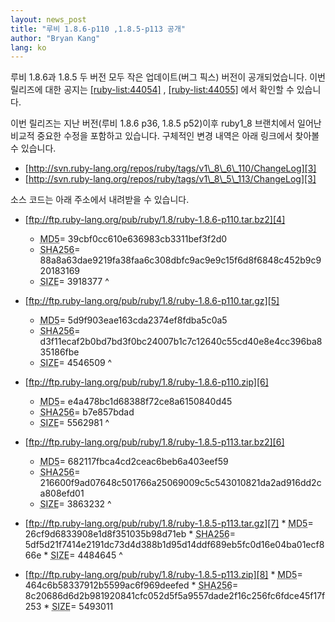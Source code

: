 ```yaml
---
layout: news_post
title: "루비 1.8.6-p110 ,1.8.5-p113 공개"
author: "Bryan Kang"
lang: ko
---
```


루비 1.8.6과 1.8.5 두 버전 모두 작은 업데이트(버그 픽스) 버전이 공개되었습니다. 이번 릴리즈에 대한 공지는
[\[ruby-list:44054\]][1] , [\[ruby-list:44055\]][2] 에서 확인할 수 있습니다.

이번 릴리즈는 지난 버전(루비 1.8.6 p36, 1.8.5 p52)이후 ruby1\_8 브랜치에서 일어난 비교적 중요한 수정을
포함하고 있습니다. 구체적인 변경 내역은 아래 링크에서 찾아볼 수 있습니다.

* [http://svn.ruby-lang.org/repos/ruby/tags/v1\_8\_6\_110/ChangeLog][3]
* [http://svn.ruby-lang.org/repos/ruby/tags/v1\_8\_5\_113/ChangeLog][3]

소스 코드는 아래 주소에서 내려받을 수 있습니다.

* [ftp://ftp.ruby-lang.org/pub/ruby/1.8/ruby-1.8.6-p110.tar.bz2][4]
  * <acronym title="ruby-1.8.6-p110.tar.bz2">MD5</acronym>=
    39cbf0cc610e636983cb3311bef3f2d0
  * <acronym title="ruby-1.8.6-p110.tar.bz2">SHA256</acronym>=
    88a8a63dae9219fa38faa6c308dbfc9ac9e9c15f6d8f6848c452b9c920183169
  * <acronym title="ruby-1.8.6-p110.tar.bz2">SIZE</acronym>= 3918377
^

* [ftp://ftp.ruby-lang.org/pub/ruby/1.8/ruby-1.8.6-p110.tar.gz][5]
  * <acronym title="ruby-1.8.6-p110.tar.gz">MD5</acronym>=
    5d9f903eae163cda2374ef8fdba5c0a5
  * <acronym title="ruby-1.8.6-p110.tar.gz">SHA256</acronym>=
    d3f11ecaf2b0bd7bd3f0bc24007b1c7c12640c55cd40e8e4cc396ba835186fbe
  * <acronym title="ruby-1.8.6-p110.tar.gz">SIZE</acronym>= 4546509
^

* [ftp://ftp.ruby-lang.org/pub/ruby/1.8/ruby-1.8.6-p110.zip][6]
  * <acronym title="ruby-1.8.6-p110.zip">MD5</acronym>=
    e4a478bc1d68388f72ce8a6150840d45
  * <acronym title="ruby-1.8.6-p110.zip">SHA256</acronym>= b7e857bdad
  * <acronym title="ruby-1.8.6-p110.zip">SIZE</acronym>= 5562981
^

* [ftp://ftp.ruby-lang.org/pub/ruby/1.8/ruby-1.8.5-p113.tar.bz2][6]
  * <acronym title="ruby-1.8.5-p113.tar.bz2">MD5</acronym>=
    682117fbca4cd2ceac6beb6a403eef59
  * <acronym title="ruby-1.8.5-p113.tar.bz2">SHA256</acronym>=
    216600f9ad07648c501766a25069009c5c543010821da2ad916dd2ca808efd01
  * <acronym title="ruby-1.8.5-p113.tar.bz2">SIZE</acronym>= 3863232
^

* [ftp://ftp.ruby-lang.org/pub/ruby/1.8/ruby-1.8.5-p113.tar.gz][7] \*
  <acronym title="ruby-1.8.5-p113.tar.gz">MD5</acronym>=
  26cf9d6833908e1d8f351035b98d71eb \* <acronym
  title="ruby-1.8.5-p113.tar.gz">SHA256</acronym>=
  5df5d21f7414e2191dc73d4d388b1d95d14ddf689eb5fc0d16e04ba01ecf866e \*
  <acronym title="ruby-1.8.5-p113.tar.gz">SIZE</acronym>= 4484645
^

* [ftp://ftp.ruby-lang.org/pub/ruby/1.8/ruby-1.8.5-p113.zip][8] \*
  <acronym title="ruby-1.8.5-p113.zip">MD5</acronym>=
  464c6b58337912b5599ac6f969deefed \* <acronym
  title="ruby-1.8.5-p113.zip">SHA256</acronym>=
  8c20686d6d2b981920841cfc052d5f5a9557dade2f16c256fc6fdce45f17f253 \*
  <acronym title="ruby-1.8.5-p113.zip">SIZE</acronym>= 5493011



[1]: http://blade.nagaokaut.ac.jp/cgi-bin/scat.rb/ruby/ruby-list/44054
[2]: http://blade.nagaokaut.ac.jp/cgi-bin/scat.rb/ruby/ruby-list/44055
[3]: http://svn.ruby-lang.org/repos/ruby/tags/v1_8_6_110/ChangeLog
[4]: ftp://ftp.ruby-lang.org/pub/ruby/1.8/ruby-1.8.6-p110.tar.bz2
[5]: ftp://ftp.ruby-lang.org/pub/ruby/1.8/ruby-1.8.6-p110.tar.gz
[6]: ftp://ftp.ruby-lang.org/pub/ruby/1.8/ruby-1.8.6-p110.zip
[7]: ftp://ftp.ruby-lang.org/pub/ruby/1.8/ruby-1.8.5-p113.tar.gz
[8]: ftp://ftp.ruby-lang.org/pub/ruby/1.8/ruby-1.8.5-p113.zip
